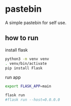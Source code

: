 # pastebin

A simple pastebin for self use.

## how to run

install flask

```sh
python3 -m venv venv
. venv/bin/activate
pip install Flask
```

run app

```sh
export FLASK_APP=main

flask run
#flask run --host=0.0.0.0

```

